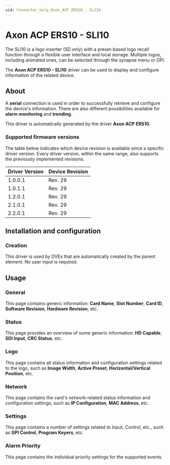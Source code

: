 ```yaml
---
uid: Connector_help_Axon_ACP_ERS10_-_SLI10
---
```


# Axon ACP ERS10 - SLI10

The SLI10 is a logo inserter (SD only) with a preset-based logo recall function through a flexible user interface and local storage. Multiple logos, including animated ones, can be selected through the synapse menu or GPI.

The **Axon ACP ERS10 - SLI10** driver can be used to display and configure information of the related device.

## About

A **serial** connection is used in order to successfully retrieve and configure the device's information. There are also different possibilities available for **alarm monitoring** and **trending**.

This driver is automatically generated by the driver **Axon ACP ERS10.**

### Supported firmware versions

The table below indicates which device revision is available since a specific driver version. Every driver version, within the same range, also supports the previously implemented revisions.

| **Driver Version** | **Device Revision** |
|--------------------|---------------------|
| 1.0.0.1            | Rev. 29             |
| 1.0.1.1            | Rev. 29             |
| 1.2.0.1            | Rev. 29             |
| 2.1.0.1            | Rev. 29             |
| 2.2.0.1            | Rev. 29             |

## Installation and configuration

### Creation

This driver is used by DVEs that are automatically created by the parent element. No user input is required.

## Usage

### General

This page contains generic information: **Card Name**, **Slot Number**, **Card ID**, **Software Revision**, **Hardware Revision**, etc.

### Status

This page provides an overview of some generic information: **HD Capable**, **SDI Input**, **CRC Status**, etc.

### Logo

This page contains all status information and configuration settings related to the logo, such as **Image Width**, **Active Preset**, **Horizontal/Vertical Position**, etc.

### Network

This page contains the card's network-related status information and configuration settings, such as **IP Configuration**, **MAC Address**, etc.

### Settings

This page contains a number of settings related to Input, Control, etc., such as **GPI Control**, **Program Keyers**, etc.

### Alarm Priority

This page contains the individual priority settings for the supported events.
